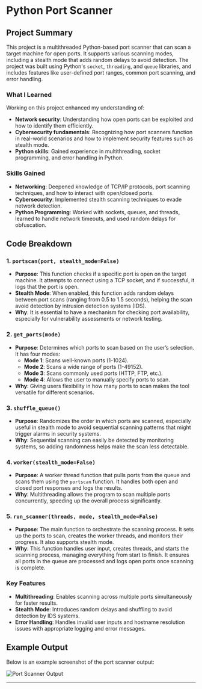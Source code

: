 # Python Port Scanner

## Project Summary
This project is a multithreaded Python-based port scanner that can scan a target machine for open ports. It supports various scanning modes, including a stealth mode that adds random delays to avoid detection. The project was built using Python's `socket`, `threading`, and `queue` libraries, and includes features like user-defined port ranges, common port scanning, and error handling. 

### What I Learned
Working on this project enhanced my understanding of:
- **Network security**: Understanding how open ports can be exploited and how to identify them efficiently.
- **Cybersecurity fundamentals**: Recognizing how port scanners function in real-world scenarios and how to implement security features such as stealth mode.
- **Python skills**: Gained experience in multithreading, socket programming, and error handling in Python.

### Skills Gained
- **Networking**: Deepened knowledge of TCP/IP protocols, port scanning techniques, and how to interact with open/closed ports.
- **Cybersecurity**: Implemented stealth scanning techniques to evade network detection.
- **Python Programming**: Worked with sockets, queues, and threads, learned to handle network timeouts, and used random delays for obfuscation.

## Code Breakdown

### 1. `portscan(port, stealth_mode=False)`
- **Purpose**: This function checks if a specific port is open on the target machine. It attempts to connect using a TCP socket, and if successful, it logs that the port is open.
- **Stealth Mode**: When enabled, this function adds random delays between port scans (ranging from 0.5 to 1.5 seconds), helping the scan avoid detection by intrusion detection systems (IDS).
- **Why**: It is essential to have a mechanism for checking port availability, especially for vulnerability assessments or network testing.

### 2. `get_ports(mode)`
- **Purpose**: Determines which ports to scan based on the user’s selection. It has four modes:
  - **Mode 1**: Scans well-known ports (1-1024).
  - **Mode 2**: Scans a wide range of ports (1-49152).
  - **Mode 3**: Scans commonly used ports (HTTP, FTP, etc.).
  - **Mode 4**: Allows the user to manually specify ports to scan.
- **Why**: Giving users flexibility in how many ports to scan makes the tool versatile for different scenarios.

### 3. `shuffle_queue()`
- **Purpose**: Randomizes the order in which ports are scanned, especially useful in stealth mode to avoid sequential scanning patterns that might trigger alarms in security systems.
- **Why**: Sequential scanning can easily be detected by monitoring systems, so adding randomness helps make the scan less detectable.

### 4. `worker(stealth_mode=False)`
- **Purpose**: A worker thread function that pulls ports from the queue and scans them using the `portscan` function. It handles both open and closed port responses and logs the results.
- **Why**: Multithreading allows the program to scan multiple ports concurrently, speeding up the overall process significantly.

### 5. `run_scanner(threads, mode, stealth_mode=False)`
- **Purpose**: The main function to orchestrate the scanning process. It sets up the ports to scan, creates the worker threads, and monitors their progress. It also supports stealth mode.
- **Why**: This function handles user input, creates threads, and starts the scanning process, managing everything from start to finish. It ensures all ports in the queue are processed and logs open ports once scanning is complete.

### Key Features
- **Multithreading**: Enables scanning across multiple ports simultaneously for faster results.
- **Stealth Mode**: Introduces random delays and shuffling to avoid detection by IDS systems.
- **Error Handling**: Handles invalid user inputs and hostname resolution issues with appropriate logging and error messages.

## Example Output
Below is an example screenshot of the port scanner output:

![Port Scanner Output](PortScanner/portscanner_output.png )

---
